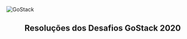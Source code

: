 <img alt="GoStack" src="https://storage.googleapis.com/golden-wind/bootcamp-gostack/header-desafios-new.png" />

<h2 align="center">
  Resoluções dos Desafios GoStack 2020
</h2>
